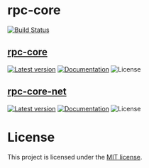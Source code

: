 # rpc-core

[![Build Status](https://github.com/shuai132/rpc_core/workflows/rust/badge.svg)](https://github.com/shuai132/rpc_core/actions?workflow=rust)

## [rpc-core](src/core)

[![Latest version](https://img.shields.io/crates/v/rpc-core.svg)](https://crates.io/crates/rpc-core)
[![Documentation](https://docs.rs/rpc-core/badge.svg)](https://docs.rs/rpc-core)
![License](https://img.shields.io/crates/l/rpc-core.svg)

## [rpc-core-net](src/net)

[![Latest version](https://img.shields.io/crates/v/rpc-core-net.svg)](https://crates.io/crates/rpc-core-net)
[![Documentation](https://docs.rs/rpc-core-net/badge.svg)](https://docs.rs/rpc-core-net)
![License](https://img.shields.io/crates/l/rpc-core-net.svg)

# License

This project is licensed under the [MIT license](LICENSE).
